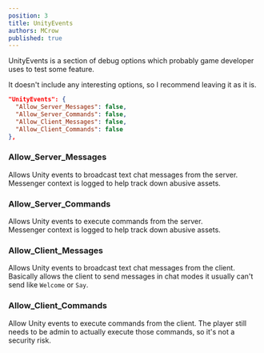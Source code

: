 ```yaml
---
position: 3
title: UnityEvents
authors: MCrow
published: true
---
```


UnityEvents is a section of debug options which probably game developer uses to test some feature.

It doesn't include any interesting options, so I recommend leaving it as it is.

```json
"UnityEvents": {
  "Allow_Server_Messages": false,
  "Allow_Server_Commands": false,
  "Allow_Client_Messages": false,
  "Allow_Client_Commands": false
},
```

### Allow_Server_Messages
Allows Unity events to broadcast text chat messages from the server.
Messenger context is logged to help track down abusive assets.

### Allow_Server_Commands
Allows Unity events to execute commands from the server.  
Messenger context is logged to help track down abusive assets.

### Allow_Client_Messages
Allows Unity events to broadcast text chat messages from the client.
Basically allows the client to send messages in chat modes it usually can't send like `Welcome` or `Say`.

### Allow_Client_Commands
Allow Unity events to execute commands from the client.
The player still needs to be admin to actually execute those commands, so it's not a security risk.